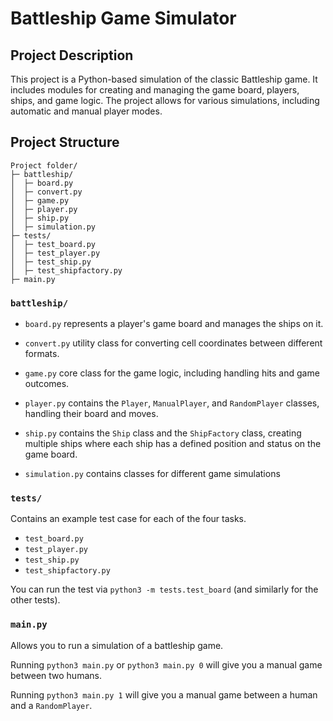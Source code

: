# Battleship Game Simulator

## Project Description
This project is a Python-based simulation of the classic Battleship game. It includes modules for creating and managing the game board, players, ships, and game logic. The project allows for various simulations, including automatic and manual player modes.

## Project Structure

```
Project folder/
├─ battleship/
│  ├─ board.py
│  ├─ convert.py
│  ├─ game.py
│  ├─ player.py
│  ├─ ship.py
│  ├─ simulation.py
├─ tests/
│  ├─ test_board.py
│  ├─ test_player.py
│  ├─ test_ship.py
│  ├─ test_shipfactory.py
├─ main.py
```


### `battleship/`

- `board.py` represents a player's game board and manages the ships on it.

- `convert.py` utility class for converting cell coordinates between different formats.

- `game.py` core class for the game logic, including handling hits and game outcomes.

- `player.py` contains the `Player`, `ManualPlayer`, and `RandomPlayer` classes, handling their board and moves.

- `ship.py` contains the `Ship` class and the `ShipFactory` class, creating multiple ships where each ship has a defined position and status on the game board.

- `simulation.py` contains classes for different game simulations


### `tests/`

Contains an example test case for each of the four tasks.

- `test_board.py`
- `test_player.py`
- `test_ship.py`
- `test_shipfactory.py`

You can run the test via `python3 -m tests.test_board` (and similarly for the other tests).


### `main.py`

Allows you to run a simulation of a battleship game.

Running `python3 main.py` or `python3 main.py 0` will give you a manual game between two humans.

Running `python3 main.py 1` will give you a manual game between a human and a `RandomPlayer`.

